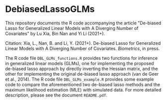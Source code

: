 # DebiasedLassoGLMs

This repository documents the R code accompanying the article "De-biased Lasso for Generalized Linear Models with A Diverging Number of Covariates" by Lu Xia, Bin Nan and Yi Li (2021+). 

Citation: Xia, L., Nan, B. and Li, Y. (2021+). De-biased Lasso for Generalized Linear Models with A Diverging Number of Covariates. *Biometrics*, in press.

The R code file `DBL_GLMs_functions.R` provides two functions for inference in generalized linear models (GLMs), one for implementing the proposed de-biased lasso approach by directly inverting the Hessian matrix, and the other for implementing the original de-biased lasso approach (van de Geer et al., 2014). The R code file `DBL_GLMs_example.R` provides some example code to compare the aforementioned two de-biased lasso methods and the maximum likelihood estimation (MLE) with simulated data. For more detailed description, please see the document `README.pdf`.


